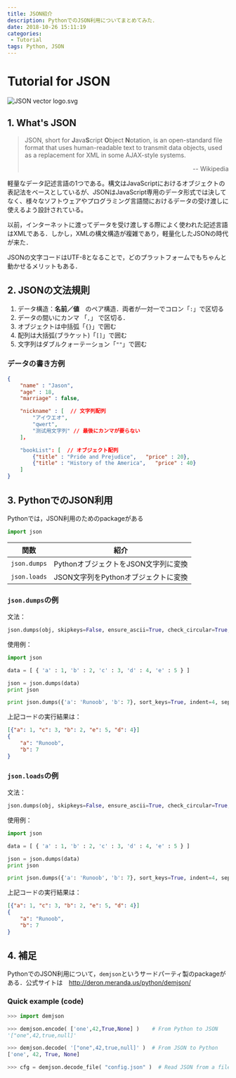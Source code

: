 ```yaml
---
title: JSON紹介
description: PythonでのJSON利用についてまとめてみた．
date: 2018-10-26 15:11:19
categories:
 - Tutorial
tags: Python, JSON
---
```


# Tutorial for JSON

![JSON vector logo.svg](https://upload.wikimedia.org/wikipedia/commons/thumb/c/c9/JSON_vector_logo.svg/160px-JSON_vector_logo.svg.png)

## 1. What's JSON

>  JSON, short for **J**ava**S**cript **O**bject **N**otation, is an open-standard file format that uses human-readable text to transmit data objects, used as a replacement for XML in some AJAX-style systems.
>
> <p align="right">-- Wikipedia</p>

 軽量なデータ記述言語の1つである。構文はJavaScriptにおけるオブジェクトの表記法をベースとしているが、JSONはJavaScript専用のデータ形式では決してなく、様々なソフトウェアやプログラミング言語間におけるデータの受け渡しに使えるよう設計されている。

以前，インターネットに渡ってデータを受け渡しする際によく使われた記述言語はXMLである．しかし，XMLの構文構造が複雑であり，軽量化したJSONの時代が来た．

JSONの文字コードはUTF-8となることで，どのプラットフォームでもちゃんと動かせるメリットもある．

## 2. JSONの文法規則

1. データ構造：**名前／値**　のペア構造．両者が一対一でコロン「`:`」で区切る
2. データの間いにカンマ 「`,`」 で区切る．
3. オブジェクトは中括弧「`{}`」で囲む
4. 配列は大括弧(ブラケット)「`[]`」で囲む
5. 文字列はダブルクォーテーション「`""`」で囲む

### データの書き方例

``` JSON
{
    "name" : "Jason",
    "age" : 18,
    "marriage" : false,

    "nickname" : [  // 文字列配列
        "アイウエオ",
        "qwert",
        "测试用文字列" // 最後にカンマが要らない
    ]，

    "bookList": [  // オブジェクト配列
        {"title" : "Pride and Prejudice",   "price" : 20},
        {"title" : "History of the America",   "price" : 40}
    ]        
}
```


## 3. PythonでのJSON利用

Pythonでは，JSON利用のためのpackageがある

``` python
import json
```



| 関数         | 紹介                                 |
| ------------ | ------------------------------------ |
| `json.dumps` | PythonオブジェクトをJSON文字列に変換 |
| `json.loads` | JSON文字列をPythonオブジェクトに変換 |

### `json.dumps`の例

文法：

```python
json.dumps(obj, skipkeys=False, ensure_ascii=True, check_circular=True, allow_nan=True, cls=None, indent=None, separators=None, encoding="utf-8", default=None, sort_keys=False, **kw)
```

使用例：
``` python
import json

data = [ { 'a' : 1, 'b' : 2, 'c' : 3, 'd' : 4, 'e' : 5 } ]

json = json.dumps(data)
print json

print json.dumps({'a': 'Runoob', 'b': 7}, sort_keys=True, indent=4, separators=(',', ': '))
```

上記コードの実行結果は：

``` json
[{"a": 1, "c": 3, "b": 2, "e": 5, "d": 4}]
{
    "a": "Runoob",
    "b": 7
}
```



### `json.loads`の例

文法：

```python
json.dumps(obj, skipkeys=False, ensure_ascii=True, check_circular=True, allow_nan=True, cls=None, indent=None, separators=None, encoding="utf-8", default=None, sort_keys=False, **kw)
```

使用例：

```python
import json

data = [ { 'a' : 1, 'b' : 2, 'c' : 3, 'd' : 4, 'e' : 5 } ]

json = json.dumps(data)
print json

print json.dumps({'a': 'Runoob', 'b': 7}, sort_keys=True, indent=4, separators=(',', ': '))
```

上記コードの実行結果は：

```json
[{"a": 1, "c": 3, "b": 2, "e": 5, "d": 4}]
{
    "a": "Runoob",
    "b": 7
}
```



## 4. 補足

PythonでのJSON利用について，`demjson`というサードパーティ製のpackageがある．公式サイトは　http://deron.meranda.us/python/demjson/

### Quick example (code)

```python
>>> import demjson

>>> demjson.encode( ['one',42,True,None] )    # From Python to JSON
'["one",42,true,null]'

>>> demjson.decode( '["one",42,true,null]' )  # From JSON to Python
['one', 42, True, None]

>>> cfg = demjson.decode_file( "config.json" )  # Read JSON from a file
```